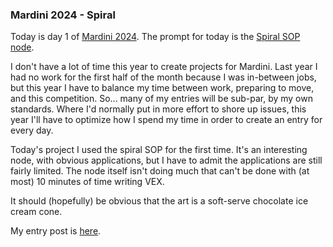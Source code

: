 ### Mardini 2024 - Spiral

Today is day 1 of [Mardini 2024][mardini-2024]. The prompt for today is the [Spiral SOP
node][spiral-sop].

I don't have a lot of time this year to create projects for Mardini. Last year I had
no work for the first half of the month because I was in-between jobs, but this year
I have to balance my time between work, preparing to move, and this competition. So...
many of my entries will be sub-par, by my own standards. Where I'd normally put in
more effort to shore up issues, this year I'll have to optimize how I spend my time
in order to create an entry for every day.

Today's project I used the spiral SOP for the first time. It's an interesting node,
with obvious applications, but I have to admit the applications are still fairly
limited. The node itself isn't doing much that can't be done with (at most) 10
minutes of time writing VEX.

It should (hopefully) be obvious that the art is a soft-serve chocolate ice cream cone.

My entry post is [here][entry-post].

[mardini-2024]: https://www.sidefx.com/community-main-menu/contests-jams/mardini-2024/
[spiral-sop]: https://www.sidefx.com/docs/houdini/nodes/sop/spiral.html
[entry-post]: https://www.sidefx.com/forum/topic/94687/?page=2#post-414128
